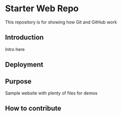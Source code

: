 # Starter Web Repo

This repository is for showing how Git and GitHub work

## Introduction

Intro here

## Deployment

## Purpose

Sample website with plenty of files for demos

## How to contribute